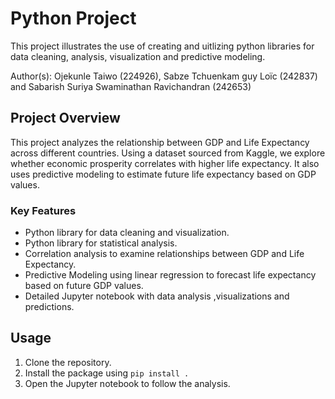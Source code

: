 # Python Project

This project illustrates the use of creating and uitlizing python libraries for data cleaning, analysis, visualization and predictive modeling.

Author(s): Ojekunle Taiwo (224926), Sabze Tchuenkam guy Loïc (242837) and Sabarish Suriya Swaminathan Ravichandran (242653)

## Project Overview
This project analyzes the relationship between GDP and Life Expectancy across different countries. Using a dataset sourced from Kaggle, we explore whether economic prosperity correlates with higher life expectancy.
It also uses predictive modeling to estimate future life expectancy based on GDP values.



### Key Features
- Python library for data cleaning and visualization.
- Python library for statistical analysis.
- Correlation analysis to examine relationships between GDP and Life Expectancy.
- Predictive Modeling using linear regression to forecast life expectancy based on future GDP values.
- Detailed Jupyter notebook with data analysis ,visualizations and predictions.

## Usage
1. Clone the repository.
2. Install the package using `pip install .`
3. Open the Jupyter notebook to follow the analysis.



